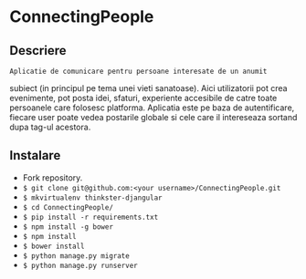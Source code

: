 # ConnectingPeople

## Descriere

	Aplicatie de comunicare pentru persoane interesate de un anumit
subiect (in principul pe tema unei vieti sanatoase). Aici utilizatorii 
pot crea evenimente, pot posta idei, sfaturi, experiente accesibile 
de catre toate persoanele care folosesc platforma. Aplicatia este 
pe baza de autentificare, fiecare user poate vedea postarile globale 
si cele care il intereseaza sortand dupa tag-ul acestora.

## Instalare

* Fork repository.
* `$ git clone git@github.com:<your username>/ConnectingPeople.git`
* `$ mkvirtualenv thinkster-djangular`
* `$ cd ConnectingPeople/`
* `$ pip install -r requirements.txt`
* `$ npm install -g bower`
* `$ npm install`
* `$ bower install`
* `$ python manage.py migrate`
* `$ python manage.py runserver`

